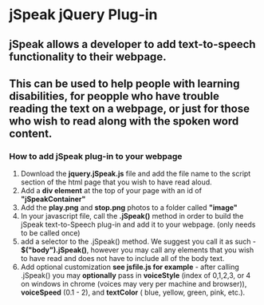 # jSpeak jQuery Plug-in

## jSpeak allows a developer to add text-to-speech functionality to their webpage. 
## This can be used to help people with learning disabilities, for peopple who have trouble reading the text on a webpage, or just for those who wish to read along with the spoken word content. 

### How to add jSpeak plug-in to your webpage

1. Download the __jquery.jSpeak.js__ file and add the file name to the script section of the html page that you wish to have read aloud.
 2. Add a __div element__ at the top of your page with an id of __"jSpeakContainer"__
  3. Add the __play.png__ and __stop.png__ photos to a folder called __"image"__
  4. In your javascript file, call the __.jSpeak()__ method in order to build the jSpeak text-to-Speech plug-in and add it to your webpage. (only needs to be called once)
 5. add a selector to the .jSpeak() method. We suggest you call it as such - __$("body").jSpeak()__, however you may call any elements that you wish to have read and does not have to include all of the body text.
 6. Add optional customization __see jsfile.js for example__ - after calling .jSpeak() you may __optionally__ pass in __voiceStyle__ (index of 0,1,2,3, or 4 on windows in chrome (voices may very per machine and browser)), __voiceSpeed__ (0.1 - 2), and __textColor__ ( blue, yellow, green, pink, etc.).
